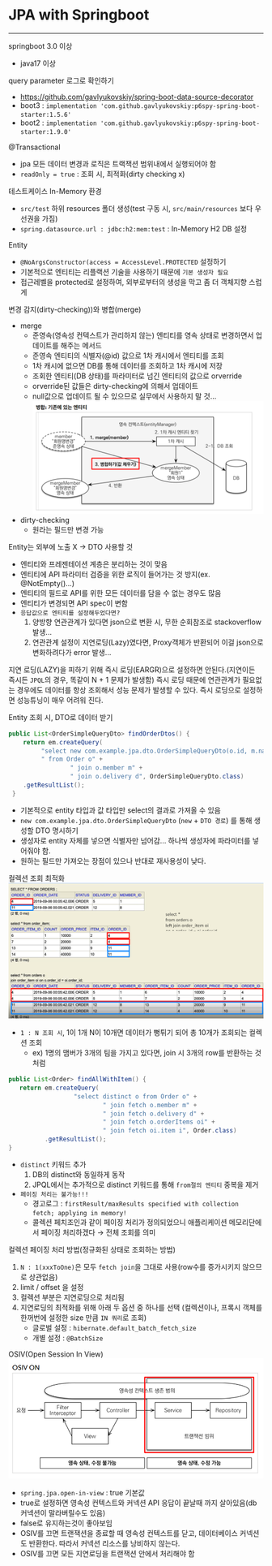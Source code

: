 # JPA with Springboot

-----

springboot 3.0 이상
 - java17 이상

query parameter 로그로 확인하기
 - https://github.com/gavlyukovskiy/spring-boot-data-source-decorator
 - boot3 : `implementation 'com.github.gavlyukovskiy:p6spy-spring-boot-starter:1.5.6'`
 - boot2 : `implementation 'com.github.gavlyukovskiy:p6spy-spring-boot-starter:1.9.0'`

@Transactional 
 - jpa 모든 데이터 변경과 로직은 트랙잭션 범위내에서 실행되어야 함
 - `readOnly = true` : 조회 시, 최적화(dirty checking x)

테스트케이스 In-Memory 환경
 - `src/test` 하위 resources 폴더 생성(test 구동 시, `src/main/resources` 보다 우선권을 가짐)
 - `spring.datasource.url : jdbc:h2:mem:test` : In-Memory H2 DB 설정

Entity
 - `@NoArgsConstructor(access = AccessLevel.PROTECTED` 설정하기
 - 기본적으로 엔티티는 리플랙션 기술을 사용하기 때문에 `기본 생성자 필요`
 - 접근레벨을 protected로 설정하여, 외부로부터의 생성을 막고 좀 더 객체지향 스럽게


변경 감지(dirty-checking))와 병합(merge)
 - merge
   - 준영속(영속성 컨텍스트가 관리하지 않는) 엔티티를 영속 상태로 변경하면서 업데이트를 해주는 메서드
   - 준영속 엔티티의 식별자(@id) 값으로 1차 캐시에서 엔티티를 조회
   - 1차 캐시에 없으면 DB를 통해 데이터를 조회하고 1차 캐시에 저장
   - 조회한 엔티티(DB 상태)를 파라미터로 넘긴 엔티티의 값으로 orverride
   - orverride된 값들은 dirty-checking에 의해서 업데이트
   - null값으로 업데이트 될 수 있으므로 실무에서 사용하지 말 것...
     ![Desktop View](/images/1.png)
 - dirty-checking
   - 원라는 필드만 변경 가능

Entity는 외부에 노출 X → DTO 사용할 것
 - 엔티티와 프레젠테이션 계층은 분리하는 것이 맞음
 - 엔티티에 API 파라미터 검증을 위한 로직이 들어가는 것 방지(ex. @NotEmpty()...)
 - 엔티티의 필드로 API를 위한 모든 데이터를 담을 수 없는 경우도 많음
 - 엔티티가 변경되면 API spec이 변함
 - `응답값으로 엔티티를 설정해두었다면?`
   1. 양방향 연관관계가 있다면 json으로 변환 시, 무한 순회참조로 stackoverflow 발생...
   2. 연관관계 설정이 지연로딩(Lazy)였다면, Proxy객체가 반환되어 이걸 json으로 변화하려다가 error 발생...

지연 로딩(LAZY)을 피하기 위해 즉시 로딩(EARGR)으로 설정하면 안된다.(지연이든 즉시든 `JPQL`의 경우, 똑같이 N + 1 문제가 발생함) 
즉시 로딩 때문에 연관관계가 필요없는 경우에도 데이터를 항상 조회해서 성능 문제가 발생할 수 있다. 
즉시 로딩으로 설정하면 성능튜닝이 매우 어려워 진다.

Entity 조회 시, DTO로 데이터 받기
```java
public List<OrderSimpleQueryDto> findOrderDtos() {
    return em.createQuery(
         "select new com.example.jpa.dto.OrderSimpleQueryDto(o.id, m.name, o.orderDate, o.status, d.address)" +
         " from Order o" +
                 " join o.member m" +
                 " join o.delivery d", OrderSimpleQueryDto.class)
    .getResultList();
 }
```
 - 기본적으로 entity 타입과 값 타입만 select의 결과로 가져올 수 있음
 - `new com.example.jpa.dto.OrderSimpleQueryDto` (`new` + `DTO 경로`) 를 통해 생성할 DTO 명시하기 
 - 생성자로 entity 자체를 넣으면 식별자만 넘어감... 하나씩 생성자에 파라미터를 넣어줘야 함.
 - 원하는 필드만 가져오는 장점이 있으나 반대로 재사용성이 낮다.

컬렉션 조회 최적화
![Desktop View](/images/2.png)
 - `1 : N 조회 시`, 1이 1개 N이 10개면 데이터가 뻥튀기 되어 총 10개가 조회되는 컬렉션 조회
   - ex) 1명의 맴버가 3개의 팀을 가지고 있다면, join 시 3개의 row를 반환하는 것처럼

```java
public List<Order> findAllWithItem() {
   return em.createQuery(
                  "select distinct o from Order o" +
                          " join fetch o.member m" +
                          " join fetch o.delivery d" +
                          " join fetch o.orderItems oi" +
                          " join fetch oi.item i", Order.class)
          .getResultList();
}
```
 - `distinct` 키워드 추가
   1. DB의 distinct와 동일하게 동작
   2. JPQL에서는 추가적으로 distinct 키워드를 통해 `from절의 엔티티` 중복을 제거
 - `페이징 처리는 불가능!!!`
   - 경고로그 : `firstResult/maxResults specified with collection fetch; applying in memory!`
   - 콜렉션 페치조인과 같이 페이징 처리가 정의되었으니 애플리케이션 메모리단에서 페이징 처리하겠다 → 전체 조회를 의미

컬렉션 페이징 처리 방법(정규화된 상태로 조회하는 방법)
  1. `N : 1(xxxToOne)`은 모두 `fetch join`을 그대로 사용(row수를 증가시키지 않으므로 상관없음) 
  2. limit / offset 을 설정
  3. 컬렉션 부분은 지연로딩으로 처리됨
  4. 지연로딩의 최적화를 위해 아래 두 옵션 중 하나를 선택 (컬렉션이나, 프록시 객체를 한꺼번에 설정한 size 만큼 `IN 쿼리`로 조회)
     - 글로벌 설정 : `hibernate.default_batch_fetch_size` 
     - 개별 설정 : `@BatchSize`


OSIV(Open Session In View)
![Desktop View](/images/3.png)
 - `spring.jpa.open-in-view` : true 기본값
 - true로 설정하면 영속성 컨텍스트와 커넥션 API 응답이 끝날때 까지 살아있음(db 커넥션이 말라버릴수도 있음)
 - false로 유지하는것이 좋아보임
 - OSIV를 끄면 트랜잭션을 종료할 때 영속성 컨텍스트를 닫고, 데이터베이스 커넥션도 반환한다. 따라서 커넥션 리소스를 낭비하지 않는다.
 - OSIV를 끄면 모든 지연로딩을 트랜잭션 안에서 처리해야 함